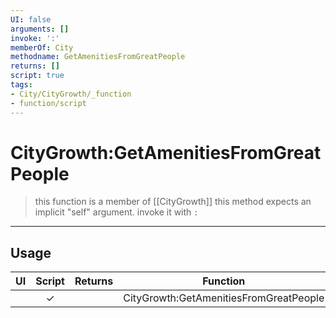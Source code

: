 ```yaml
---
UI: false
arguments: []
invoke: ':'
memberOf: City
methodname: GetAmenitiesFromGreatPeople
returns: []
script: true
tags:
- City/CityGrowth/_function
- function/script
---
```

# CityGrowth:GetAmenitiesFromGreatPeople
> this function is a member of [[CityGrowth]]
> this method expects an implicit "self" argument. invoke it with `:`
-----
## Usage
|  UI | Script | Returns | Function | Arguments |
|:---:|:------:|-------:|:--------:|:---------|
| |✓||CityGrowth:GetAmenitiesFromGreatPeople||
